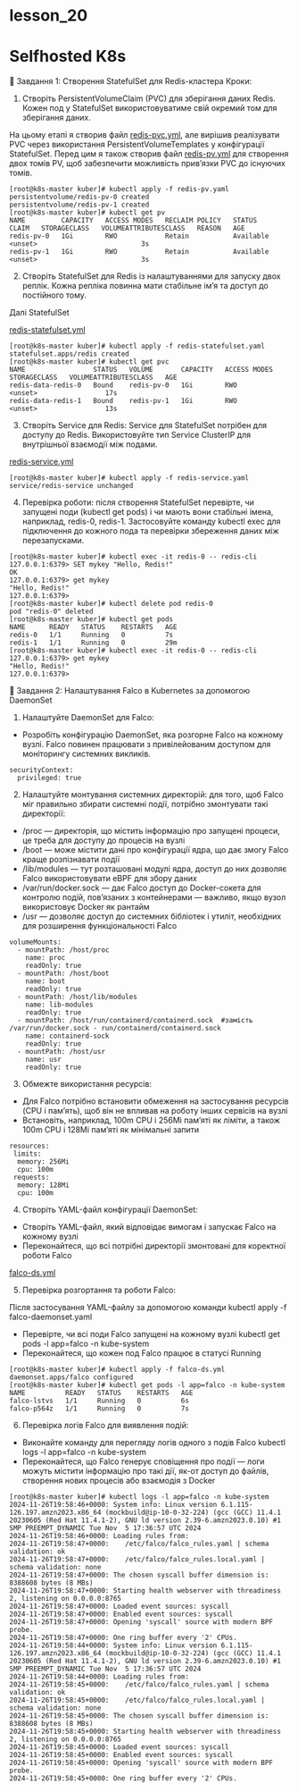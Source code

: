 # lesson_20
# Selfhosted K8s

📌 Завдання 1: Створення StatefulSet для Redis-кластера
Кроки:

1. Створіть PersistentVolumeClaim (PVC) для зберігання даних Redis. Кожен под у StatefulSet використовуватиме свій окремий том для зберігання даних.

На цьому етапі я створив файл [redis-pvc.yml](configs/redis-pvc.yml), але вирішив реалізувати PVC через використання PersistentVolumeTemplates у конфігурації StatefulSet. Перед цим я також створив файл [redis-pv.yml](configs/redis-pv.yml) для створення двох томів PV, щоб забезпечити можливість прив’язки PVC до існуючих томів.

```
[root@k8s-master kuber]# kubectl apply -f redis-pv.yaml
persistentvolume/redis-pv-0 created
persistentvolume/redis-pv-1 created
[root@k8s-master kuber]# kubectl get pv
NAME         CAPACITY   ACCESS MODES   RECLAIM POLICY   STATUS      CLAIM   STORAGECLASS   VOLUMEATTRIBUTESCLASS   REASON   AGE
redis-pv-0   1Gi        RWO            Retain           Available                          <unset>                          3s
redis-pv-1   1Gi        RWO            Retain           Available                          <unset>                          3s
```
2. Створіть StatefulSet для Redis із налаштуваннями для запуску двох реплік. Кожна репліка повинна мати стабільне ім’я та доступ до постійного тому.

Далі StatefulSet

[redis-statefulset.yml](configs/redis-statefulset.yml)
```
[root@k8s-master kuber]# kubectl apply -f redis-statefulset.yaml
statefulset.apps/redis created
[root@k8s-master kuber]# kubectl get pvc
NAME                 STATUS   VOLUME       CAPACITY   ACCESS MODES   STORAGECLASS   VOLUMEATTRIBUTESCLASS   AGE
redis-data-redis-0   Bound    redis-pv-0   1Gi        RWO                           <unset>                 17s
redis-data-redis-1   Bound    redis-pv-1   1Gi        RWO                           <unset>                 13s
```
3. Створіть Service для Redis: Service для StatefulSet потрібен для доступу до Redis. Використовуйте тип Service ClusterIP для внутрішньої взаємодії між подами.

[redis-service.yml](configs/redis-service.yml)
```
[root@k8s-master kuber]# kubectl apply -f redis-service.yaml
service/redis-service unchanged
```
4. Перевірка роботи: після створення StatefulSet перевірте, чи запущені поди (kubectl get pods) і чи мають вони стабільні імена, наприклад, redis-0, redis-1. Застосовуйте команду kubectl exec для підключення до кожного пода та перевірки збереження даних між перезапусками.

```
[root@k8s-master kuber]# kubectl exec -it redis-0 -- redis-cli
127.0.0.1:6379> SET mykey "Hello, Redis!"
OK
127.0.0.1:6379> get mykey
"Hello, Redis!"
127.0.0.1:6379>
[root@k8s-master kuber]# kubectl delete pod redis-0
pod "redis-0" deleted
[root@k8s-master kuber]# kubectl get pods
NAME      READY   STATUS    RESTARTS   AGE
redis-0   1/1     Running   0          7s
redis-1   1/1     Running   0          29m
[root@k8s-master kuber]# kubectl exec -it redis-0 -- redis-cli
127.0.0.1:6379> get mykey
"Hello, Redis!"
127.0.0.1:6379>
```
📌 Завдання 2: Налаштування Falco в Kubernetes за допомогою DaemonSet

1. Налаштуйте DaemonSet для Falco:
  * Розробіть конфігурацію DaemonSet, яка розгорне Falco на кожному вузлі. Falco повинен працювати з привілейованим доступом для моніторингу системних викликів.
```
securityContext:
  privileged: true
```

2. Налаштуйте монтування системних директорій: для того, щоб Falco міг правильно збирати системні події, потрібно змонтувати такі директорії:
  * /proc — директорія, що містить інформацію про запущені процеси, це треба для доступу до процесів на вузлі
  * /boot — може містити дані про конфігурації ядра, що дає змогу Falco краще розпізнавати події
  * /lib/modules — тут розташовані модулі ядра, доступ до них дозволяє Falco використовувати eBPF для збору даних
  * /var/run/docker.sock — дає Falco доступ до Docker-сокета для контролю подій, пов’язаних з контейнерами — важливо, якщо вузол використовує Docker як рантайм
  * /usr — дозволяє доступ до системних бібліотек і утиліт, необхідних для розширення функціональності Falco
```
volumeMounts:
  - mountPath: /host/proc
    name: proc
    readOnly: true
  - mountPath: /host/boot
    name: boot
    readOnly: true
  - mountPath: /host/lib/modules
    name: lib-modules
    readOnly: true
  - mountPath: /host/run/containerd/containerd.sock  #замість /var/run/docker.sock - run/containerd/containerd.sock
    name: containerd-sock
    readOnly: true
  - mountPath: /host/usr
    name: usr
    readOnly: true
```

3. Обмежте використання ресурсів:
  * Для Falco потрібно встановити обмеження на застосування ресурсів (CPU і пам’ять), щоб він не впливав на роботу інших сервісів на вузлі
  * Встановіть, наприклад, 100m CPU і 256Mi пам’яті як ліміти, а також 100m CPU і 128Mi пам’яті як мінімальні запити
```
resources:
 limits:
  memory: 256Mi
  cpu: 100m
 requests:
  memory: 128Mi
  cpu: 100m
```

4. Створіть YAML-файл конфігурації DaemonSet:
  * Створіть YAML-файл, який відповідає вимогам і запускає Falco на кожному вузлі
  * Переконайтеся, що всі потрібні директорії змонтовані для коректної роботи Falco
  
  [falco-ds.yml](configs/falco-ds.yml)

5. Перевірка розгортання та роботи Falco:

Після застосування YAML-файлу за допомогою команди kubectl apply -f falco-daemonset.yaml

  * Перевірте, чи всі поди Falco запущені на кожному вузлі kubectl get pods -l app=falco -n kube-system
  * Переконайтеся, що кожен под Falco працює в статусі Running
```
[root@k8s-master kuber]# kubectl apply -f falco-ds.yml
daemonset.apps/falco configured
[root@k8s-master kuber]# kubectl get pods -l app=falco -n kube-system
NAME          READY   STATUS    RESTARTS   AGE
falco-lstvs   1/1     Running   0          6s
falco-p564z   1/1     Running   0          7s
```
6.  Перевірка логів Falco для виявлення подій:

  * Виконайте команду для перегляду логів одного з подів Falco kubectl logs -l app=falco -n kube-system
  * Переконайтеся, що Falco генерує сповіщення про події — логи можуть містити інформацію про такі дії, як-от доступ до файлів, створення нових процесів або взаємодія з Docker

```
[root@k8s-master kuber]# kubectl logs -l app=falco -n kube-system
2024-11-26T19:58:46+0000: System info: Linux version 6.1.115-126.197.amzn2023.x86_64 (mockbuild@ip-10-0-32-224) (gcc (GCC) 11.4.1 20230605 (Red Hat 11.4.1-2), GNU ld version 2.39-6.amzn2023.0.10) #1 SMP PREEMPT_DYNAMIC Tue Nov  5 17:36:57 UTC 2024
2024-11-26T19:58:46+0000: Loading rules from:
2024-11-26T19:58:47+0000:    /etc/falco/falco_rules.yaml | schema validation: ok
2024-11-26T19:58:47+0000:    /etc/falco/falco_rules.local.yaml | schema validation: none
2024-11-26T19:58:47+0000: The chosen syscall buffer dimension is: 8388608 bytes (8 MBs)
2024-11-26T19:58:47+0000: Starting health webserver with threadiness 2, listening on 0.0.0.0:8765
2024-11-26T19:58:47+0000: Loaded event sources: syscall
2024-11-26T19:58:47+0000: Enabled event sources: syscall
2024-11-26T19:58:47+0000: Opening 'syscall' source with modern BPF probe.
2024-11-26T19:58:47+0000: One ring buffer every '2' CPUs.
2024-11-26T19:58:44+0000: System info: Linux version 6.1.115-126.197.amzn2023.x86_64 (mockbuild@ip-10-0-32-224) (gcc (GCC) 11.4.1 20230605 (Red Hat 11.4.1-2), GNU ld version 2.39-6.amzn2023.0.10) #1 SMP PREEMPT_DYNAMIC Tue Nov  5 17:36:57 UTC 2024
2024-11-26T19:58:44+0000: Loading rules from:
2024-11-26T19:58:45+0000:    /etc/falco/falco_rules.yaml | schema validation: ok
2024-11-26T19:58:45+0000:    /etc/falco/falco_rules.local.yaml | schema validation: none
2024-11-26T19:58:45+0000: The chosen syscall buffer dimension is: 8388608 bytes (8 MBs)
2024-11-26T19:58:45+0000: Starting health webserver with threadiness 2, listening on 0.0.0.0:8765
2024-11-26T19:58:45+0000: Loaded event sources: syscall
2024-11-26T19:58:45+0000: Enabled event sources: syscall
2024-11-26T19:58:45+0000: Opening 'syscall' source with modern BPF probe.
2024-11-26T19:58:45+0000: One ring buffer every '2' CPUs.
```